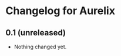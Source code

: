 Changelog for Aurelix
======================

0.1 (unreleased)
--------------------

- Nothing changed yet.
